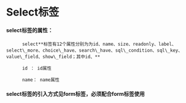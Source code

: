 # Select**标签**

#### select**标签的属性：**

          select**标签有12个属性分别为为id、name、size、readonly、label、select\_more、choice\_have、search\_have、sql\_condition、sql\_key、value\_field、show\_field；其中id、**

          id ： id属性

          name： name属性





#### select标签的引入方式见form标签，必须配合form标签使用



